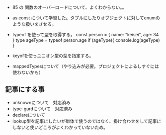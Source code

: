 - 85 の 関数のオーバーロードについて、よくわからない。。
- as const について学習した。タプルにしたりオブジェクトに対してenumのような扱いをさせる。
-  typeof を使って型を取得する。
const person = {
  name: "keisei",
  age: 34
}
type ageType = typeof person.age
if (ageType){
  console.log(ageType)
}

- keyofを使っユニオン型の型を指定する。
- mappedTypesについて（やり込みが必要。プロジェクトによるしすぐには使わないかも）

## 記事にする事
- unknownについて　対応済み
- type-gurdについて　対応済み
- declareについて
- lookup型を記事にしたいが単体で使うのではなく、掛け合わせをして記事にしないと使いどころがよくわかっていないため。







